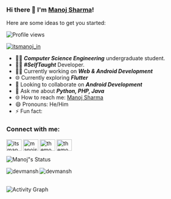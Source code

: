 ### Hi there 👋 I'm [Manoj Sharma](https://devmansh.github.io/)!

<!--
**devmansh/devmansh** is a ✨ _special_ ✨ repository because its `README.md` (this file) appears on your GitHub profile.-->

Here are some ideas to get you started:

![Profile views](https://gpvc.arturio.dev/devmansh)
<p align="left"> <a href="https://twitter.com/itsmanoj_in" target="blank"><img src="https://img.shields.io/twitter/follow/itsmanoj_in?logo=twitter&style=for-the-badge" alt="itsmanoj_in" /></a></p>

- 👨‍🎓  ***Computer Science Engineering*** undergraduate student.
- 👨‍💻 ***#SelfTaught*** Developer.
- 👨‍💻 Currently working on ***Web & Android Development***
- 🌐 Currently exploring ***Flutter***
- 👯 Looking to collaborate on ***Android Development***
- 💬 Ask me about ***Python, PHP, Java***
- 🌐 How to reach me: [Manoj Sharma](http://mansh.lovestoblog.com)
- 😄 Pronouns: He/Him
- ⚡ Fun fact: 

<h3 align="left">Connect with me:</h3>
<p align="left">
<a href="https://twitter.com/itsmanoj_in" target="blank"><img align="center" src="https://raw.githubusercontent.com/rahuldkjain/github-profile-readme-generator/master/src/images/icons/Social/twitter.svg" alt="itsmanoj_in" height="30" width="40" /></a>
<a href="https://linkedin.com/in/itsmanoj_in" target="blank"><img align="center" src="https://raw.githubusercontent.com/rahuldkjain/github-profile-readme-generator/master/src/images/icons/Social/linked-in-alt.svg" alt="manojsharma" height="30" width="40" /></a>
<a href="https://fb.com/themohitsharma.in" target="blank"><img align="center" src="https://raw.githubusercontent.com/rahuldkjain/github-profile-readme-generator/master/src/images/icons/Social/facebook.svg" alt="themohitsharma.in" height="30" width="40" /></a>
<a href="https://instagram.com/themohitsharma.in" target="blank"><img align="center" src="https://raw.githubusercontent.com/rahuldkjain/github-profile-readme-generator/master/src/images/icons/Social/instagram.svg" alt="themohitsharma" height="30" width="40" /></a>
</p>

![Manoj"s Status](https://github-readme-stats.vercel.app/api?username=devmansh&show_icons=true&hide_border=true)
<p><img align="left" src="https://github-readme-stats.vercel.app/api/top-langs?username=devmansh&show_icons=true&locale=en&layout=compact" alt="devmansh" />
<img align="center" src="https://github-readme-streak-stats.herokuapp.com/?user=devmansh&" alt="devmansh" /></p>
<br/>
<img alt="Activity Graph" src="https://activity-graph.herokuapp.com/graph?username=devmansh&bg_color=0D1117&color=5BCDEC&line=5BCDEC&point=FFFFFF&hide_border=true" />
